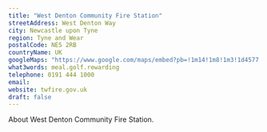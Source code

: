 ```yaml
---
title: "West Denton Community Fire Station"
streetAddress: West Denton Way
city: Newcastle upon Tyne
region: Tyne and Wear
postalCode: NE5 2RB
countryName: UK
googleMaps: "https://www.google.com/maps/embed?pb=!1m14!1m8!1m3!1d4577.6520749109395!2d-1.706314!3d54.993684!3m2!1i1024!2i768!4f13.1!3m3!1m2!1s0x0%3A0x409d25feb341323f!2sWest+Denton+Community+Fire+Station!5e0!3m2!1sen!2suk!4v1518638356211"
what3words: meal.golf.rewarding
telephone: 0191 444 1000
email:
website: twfire.gov.uk
draft: false
---
```


About West Denton Community Fire Station.